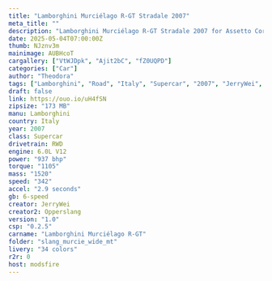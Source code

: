 ```yaml
---
title: "Lamborghini Murciélago R-GT Stradale 2007"
meta_title: ""
description: "Lamborghini Murciélago R-GT Stradale 2007 for Assetto Corsa by JerryWei and Opperslang"
date: 2025-05-04T07:00:00Z
thumb: NJznv3m
mainimage: AUBHcoT
cargallery: ["VtWJDpk", "Ajit2bC", "fZ0UQPD"]
categories: ["Car"]
author: "Theodora"
tags: ["Lamborghini", "Road", "Italy", "Supercar", "2007", "JerryWei", "Opperslang"]
draft: false
link: https://ouo.io/uH4fSN
zipsize: "173 MB"
manu: Lamborghini
country: Italy
year: 2007
class: Supercar
drivetrain: RWD
engine: 6.0L V12
power: "937 bhp"
torque: "1105"
mass: "1520"
speed: "342"
accel: "2.9 seconds"
gb: 6-speed
creator: JerryWei
creator2: Opperslang
version: "1.0"
csp: "0.2.5"
carname: "Lamborghini Murciélago R-GT"
folder: "slang_murcie_wide_mt"
livery: "34 colors"
r2r: 0
host: modsfire
---
```

